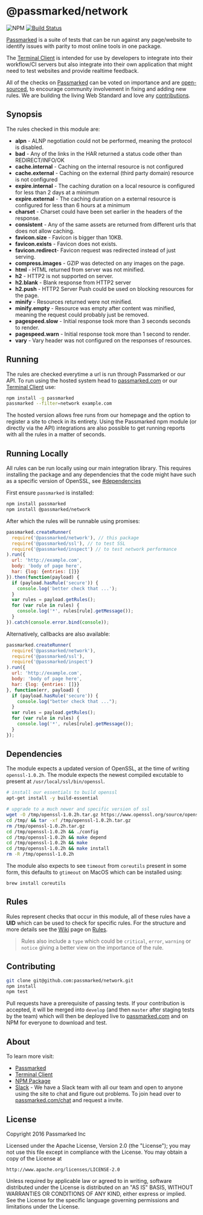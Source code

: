 # @passmarked/network 

![NPM](https://img.shields.io/npm/dt/@passmarked/network.svg) [![Build Status](https://travis-ci.org/passmarked/network.svg)](https://travis-ci.org/passmarked/network)

[Passmarked](http://passmarked.com) is a suite of tests that can be run against any page/website to identify issues with parity to most online tools in one package.

The [Terminal Client](http://npmjs.org/package/passmarked) is intended for use by developers to integrate into their workflow/CI servers but also integrate into their own application that might need to test websites and provide realtime feedback.

All of the checks on [Passmarked](http://passmarked.com) can be voted on importance and are [open-sourced](http://github.com/passmarked/suite), to encourage community involvement in fixing and adding new rules. We are building the living Web Standard and love any [contributions](#contributing).

## Synopsis

The rules checked in this module are:

* **alpn** - ALNP negotiation could not be performed, meaning the protocol is disabled.
* **bad** - Any of the links in the HAR returned a status code other than REDIRECT/INFO/OK
* **cache.internal** - Caching on the internal resource is not configured
* **cache.external** - Caching on the external (third party domain) resource is not configured
* **expire.internal** - The caching duration on a local resource is configured for less than 2 days at a minimum
* **expire.external** - The caching duration on a external resource is configured for less than 6 hours at a minimum
* **charset** - Charset could have been set earlier in the headers of the response.
* **consistent** - Any of the same assets are returned from different urls that does not allow caching.
* **favicon.size** - Favicon is bigger than 10KB.
* **favicon.exists** - Favicon does not exists.
* **favicon.redirect**- Favicon request was redirected instead of just serving.
* **compress.images** - GZIP was detected on any images on the page.
* **html** - HTML returned from server was not minified.
* **h2** - HTTP2 is not supported on server.
* **h2.blank** - Blank response from HTTP2 server
* **h2.push** - HTTP2 Server Push could be used on blocking resources for the page.
* **minify** - Resources returned were not minified.
* **minify.empty** - Resource was empty after content was minified, meaning the request could probably just be removed. 
* **pagespeed.slow** - Initial response took more than 3 seconds seconds to render.
* **pagespeed.warn** - Initial response took more than 1 second to render.
* **vary** - Vary header was not configured on the responses of resources.

## Running

The rules are checked everytime a url is run through Passmarked or our API. To run using the hosted system head to [passmarked.com](http://passmarked.com) or our [Terminal Client](http://npmjs.org/package/passmarked) use:

```bash
npm install -g passmarked
passmarked --filter=network example.com
```

The hosted version allows free runs from our homepage and the option to register a site to check in its entirety.
Using the Passmarked npm module (or directly via the API) integrations are also possible to get running reports with all the rules in a matter of seconds.

## Running Locally

All rules can be run locally using our main integration library. This requires installing the package and any dependencies that the code might have such as a specific version of OpenSSL, see [#dependencies](#dependencies)

First ensure `passmarked` is installed:

```bash
npm install passmarked
npm install @passmarked/network
```

After which the rules will be runnable using promises:

```javascript
passmarked.createRunner(
  require('@passmarked/network'), // this package
  require('@passmarked/ssl'), // to test SSL
  require('@passmarked/inspect') // to test network performance
).run({
  url: 'http://example.com',
  body: 'body of page here',
  har: {log: {entries: []}}
}).then(function(payload) {
  if (payload.hasRule('secure')) {
    console.log('better check that ...');
  }
  var rules = payload.getRules();
  for (var rule in rules) {
    console.log('*', rules[rule].getMessage());
  }
}).catch(console.error.bind(console));
```

Alternatively, callbacks are also available:

```javascript
passmarked.createRunner(
  require('@passmarked/network'),
  require('@passmarked/ssl'),
  require('@passmarked/inspect')
).run({
  url: 'http://example.com',
  body: 'body of page here',
  har: {log: {entries: []}}
}, function(err, payload) {
  if (payload.hasRule('secure')) {
    console.log("better check that ...");
  }
  var rules = payload.getRules();
  for (var rule in rules) {
    console.log('*', rules[rule].getMessage());
  }
});
```

## Dependencies

The module expects a updated version of OpenSSL, at the time of writing `openssl-1.0.2h`. The module expects the newest compiled excutable to present at `/usr/local/ssl/bin/openssl`.


```bash
# install our essentials to build openssl
apt-get install -y build-essential

# upgrade to a much newer and specific version of ssl
wget -O /tmp/openssl-1.0.2h.tar.gz https://www.openssl.org/source/openssl-1.0.2h.tar.gz
cd /tmp/ && tar -xf /tmp/openssl-1.0.2h.tar.gz
rm /tmp/openssl-1.0.2h.tar.gz
cd /tmp/openssl-1.0.2h && ./config
cd /tmp/openssl-1.0.2h && make depend
cd /tmp/openssl-1.0.2h && make
cd /tmp/openssl-1.0.2h && make install
rm -R /tmp/openssl-1.0.2h
```

The module also expects to see `timeout` from `coreutils` present in some form, this defaults to `gtimeout` on MacOS which can be installed using:

```
brew install coreutils
```

## Rules

Rules represent checks that occur in this module, all of these rules have a **UID** which can be used to check for specific rules. For the structure and more details see the [Wiki](https://github.com/passmarked/passmarked/wiki) page on [Rules](https://github.com/passmarked/passmarked/wiki/Create).

> Rules also include a `type` which could be `critical`, `error`, `warning` or `notice` giving a better view on the importance of the rule.

## Contributing

```bash
git clone git@github.com:passmarked/network.git
npm install
npm test
```

Pull requests have a prerequisite of passing tests. If your contribution is accepted, it will be merged into `develop` (and then `master` after staging tests by the team) which will then be deployed live to [passmarked.com](http://passmarked.com) and on NPM for everyone to download and test.

## About

To learn more visit:

* [Passmarked](http://passmarked.com)
* [Terminal Client](https://www.npmjs.com/package/passmarked)
* [NPM Package](https://www.npmjs.com/package/@passmarked/network)
* [Slack](http://passmarked.com/chat) - We have a Slack team with all our team and open to anyone using the site to chat and figure out problems. To join head over to [passmarked.com/chat](http://passmarked.com/chat) and request a invite.

## License

Copyright 2016 Passmarked Inc

Licensed under the Apache License, Version 2.0 (the "License");
you may not use this file except in compliance with the License.
You may obtain a copy of the License at

    http://www.apache.org/licenses/LICENSE-2.0

Unless required by applicable law or agreed to in writing, software
distributed under the License is distributed on an "AS IS" BASIS,
WITHOUT WARRANTIES OR CONDITIONS OF ANY KIND, either express or implied.
See the License for the specific language governing permissions and
limitations under the License.
